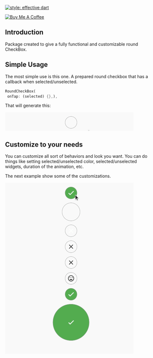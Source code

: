 [![style: effective dart](https://img.shields.io/badge/style-effective_dart-40c4ff.svg)](https://github.com/tenhobi/effective_dart)  

<a href="https://www.buymeacoffee.com/rodrigobastosv" target="_blank"><img src="https://cdn.buymeacoffee.com/buttons/v2/default-yellow.png" alt="Buy Me A Coffee" style="height: 60px !important;width: 217px !important;" ></a>

## Introduction  
Package created to give a fully functional and customizable round CheckBox.  
  
## Simple Usage  
The most simple use is this one. A prepared round checkbox that has a callback when selected/unselected.  
  
```dart  
RoundCheckBox(  
 onTap: (selected) {},),  
```  
  
That will generate this:  
  
![enter image description here](assets/1.gif)
  

## Customize to your needs  
You can customize all sort of behaviors and look you want. You can do things like setting selected/unselected color, selected/unselected  
widgets, duration of the animation, etc.  
  
The next example show some of the customizations.   
  
![enter image description here](assets/2.gif)
